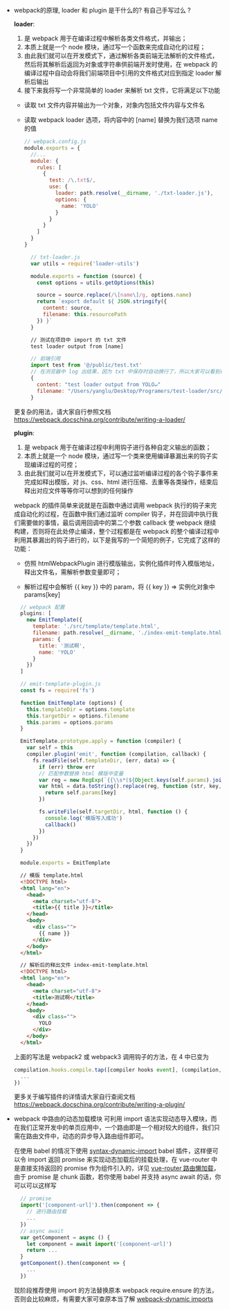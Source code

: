 * webpack的原理, loader 和 plugin 是干什么的? 有自己手写过么 ?

  **loader**:
  1. 是 webpack 用于在编译过程中解析各类文件格式，并输出；
  2. 本质上就是一个 node 模块，通过写一个函数来完成自动化的过程；
  3. 由此我们就可以在开发模式下，通过解析各类前端无法解析的文件格式，然后将其解析后返回为对象或字符串供前端开发时使用，在 webpack 的编译过程中自动会将我们前端项目中引用的文件格式对应到指定 loader 解析后输出
  4. 接下来我将写一个非常简单的 loader 来解析 txt 文件，它将满足以下功能
    * 读取 txt 文件内容并输出为一个对象，对象内包括文件内容与文件名
    * 读取 webpack loader 选项，将内容中的 [name] 替换为我们选项 name 的值
      ```js
      // webpack.config.js
      module.exports = {
        //...
        module: {
          rules: [
            {
              test: /\.txt$/,
              use: {
                loader: path.resolve(__dirname, './txt-loader.js'),
                options: {
                  name: 'YOLO'
                }
              }
            }
          ]
        }
      }
      ```

      ```js
        // txt-loader.js
        var utils = require('loader-utils')

        module.exports = function (source) {
          const options = utils.getOptions(this)

          source = source.replace(/\[name\]/g, options.name)
          return `export default ${ JSON.stringify({
            content: source,
            filename: this.resourcePath
          }) }`
        }
      ```
      ```txt
        // 测试在项目中 import 的 txt 文件
        test loader output from [name]
      ```
      ```js
        // 前端引用
        import test from '@/public/test.txt'
        // 在浏览器中 log 出结果，因为 txt 中保存时自动换行了，所以大家可以看到存在一个换行符
        {
          content: "test loader output from YOLO↵"
          filename: "/Users/yanglu/Desktop/Programers/test-loader/src/public/test.txt"
        }
      ```
  更复杂的用法，请大家自行参照文档<br>
  https://webpack.docschina.org/contribute/writing-a-loader/

  **plugin**:
  1. 是 webpack 用于在编译过程中利用钩子进行各种自定义输出的函数；
  2. 本质上就是一个 node 模块，通过写一个类来使用编译暴漏出来的钩子实现编译过程的可控；
  3. 由此我们就可以在开发模式下，可以通过监听编译过程的各个钩子事件来完成如释出模版，对 js、css、html 进行压缩、去重等各类操作，结束后释出对应文件等等你可以想到的任何操作

    webpack 的插件简单来说就是在函数中通过调用 webpack 执行的钩子来完成自动化的过程，在函数中我们通过监听 compiler 钩子，并在回调中执行我们需要做的事情，最后调用回调中的第二个参数 callback 使 webpack 继续构建，否则将在此处停止编译，整个过程都是在 webpack 的整个编译过程中利用其暴漏出的钩子进行的，以下是我写的一个简短的例子，它完成了这样的功能：

    * 仿照 htmlWebpackPlugin 进行模版输出，实例化插件时传入模版地址，释出文件名，需解析参数变量即可；

    * 解析过程中会解析 {{ key }} 中的 param，将 {{ key }} => 实例化对象中 params[key]

    ```js
      // webpack 配置
      plugins: [
        new EmitTemplate({
          template: './src/template/template.html',
          filename: path.resolve(__dirname, './index-emit-template.html'),
          params: {
            title: '测试啊',
            name: 'YOLO'
          }
        })
      ]

      // emit-template-plugin.js
      const fs = require('fs')

      function EmitTemplate (options) {
        this.templateDir = options.template
        this.targetDir = options.filename
        this.params = options.params
      }

      EmitTemplate.prototype.apply = function (compiler) {
        var self = this
        compiler.plugin('emit', function (compilation, callback) {
          fs.readFile(self.templateDir, (err, data) => {
            if (err) throw err
            // 匹配参数替换 html 模版中变量
            var reg = new RegExp(`{{\\s*(${Object.keys(self.params).join('|')})\\s*}}`, 'g')
            var html = data.toString().replace(reg, function (str, key, index) {
              return self.params[key]
            })

            fs.writeFile(self.targetDir, html, function () {
              console.log('模版写入成功')
              callback()
            })
          })
        })
      }

      module.exports = EmitTemplate
    ```
    ```html
      // 模版 template.html
      <!DOCTYPE html>
      <html lang="en">
        <head>
          <meta charset="utf-8">
          <title>{{ title }}</title>
        </head>
        <body>
          <div class="">
            {{ name }}
          </div>
        </body>
      </html>

      // 解析后的释出文件 index-emit-template.html
      <!DOCTYPE html>
      <html lang="en">
        <head>
          <meta charset="utf-8">
          <title>测试啊</title>
        </head>
        <body>
          <div class="">
            YOLO
          </div>
        </body>
      </html>
    ```
    上面的写法是 webpack2 或 webpack3 调用钩子的方法，在 4 中已变为
    ```js
    compilation.hooks.compile.tap([compiler hooks event], (compilation, callback) => {
      ...
    })
    ```
    更多关于编写插件的详情请大家自行查阅文档<br>
    https://webpack.docschina.org/contribute/writing-a-plugin/

* webpack 中路由的动态加载模块
  可利用 import 语法实现动态导入模块，而在我们正常开发中的单页应用中，一个路由即是一个相对较大的组件，我们只需在路由文件中，动态的异步导入路由组件即可。

  在使用 babel 的情况下使用 [syntax-dynamic-import](https://babeljs.io/docs/en/babel-plugin-syntax-dynamic-import/) babel 插件，这样便可以令 import 返回 promise 来实现动态加载后的挂载处理，在 vue-router 中是直接支持返回的 promise 作为组件引入的，详见 [vue-router 路由懒加载](https://router.vuejs.org/zh/guide/advanced/lazy-loading.html)，由于 promise 是 chunk 函数，若你使用 babel 并支持 async await 的话，你可以可以这样写
  ```js
    // promise
    import('[component-url]').then(component => {
      // 进行路由挂载
      ...
    })
    // async await
    var getComponent = async () {
      let component = await import('[component-url]')
      return ...
    }
    getComponent().then(component => {
      ...
    })
  ```

  现阶段推荐使用 import 的方法替换原本 webpack require.ensure 的方法，否则会比较麻烦，有需要大家可查原本当了解 [webpack-dynamic imports](https://webpack.docschina.org/guides/code-splitting/#%E5%8A%A8%E6%80%81%E5%AF%BC%E5%85%A5-dynamic-imports-)
